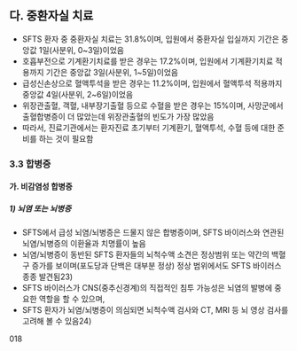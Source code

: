 ## 다. 중환자실 치료
- SFTS 환자 중 중환자실 치료는 31.8%이며, 입원에서 중환자실 입실까지 기간은 중앙값 1일(사분위, 0~3일)이었음
- 호흡부전으로 기계환기치료를 받은 경우는 17.2%이며, 입원에서 기계환기치료 적용까지 기간은 중앙값 3일(사분위, 1~5일)이었음
- 급성신손상으로 혈액투석을 받은 경우는 11.2%이며, 입원에서 혈액투석 적용까지 중앙값 4일(사분위, 2~6일)이었음
- 위장관출혈, 객혈, 내부장기출혈 등으로 수혈을 받은 경우는 15%이며, 사망군에서 출혈합병증이 더 많았는데 위장관출혈의 빈도가 가장 많았음
- 따라서, 진료기관에서는 환자진료 초기부터 기계환기, 혈액투석, 수혈 등에 대한 준비를 하는 것이 필요함

### 3.3 합병증
#### 가. 비감염성 합병증
##### 1) 뇌염 또는 뇌병증
- SFTS에서 급성 뇌염/뇌병증은 드물지 않은 합병증이며, SFTS 바이러스와 연관된 뇌염/뇌병증의 이환율과 치명률이 높음
- 뇌염/뇌병증이 동반된 SFTS 환자들의 뇌척수액 소견은 정상범위 또는 약간의 백혈구 증가를 보이며(포도당과 단백은 대부분 정상) 정상 범위에서도 SFTS 바이러스 종종 발견됨23)
- SFTS 바이러스가 CNS(중추신경계)의 직접적인 침투 가능성은 뇌염의 발병에 중요한 역할을 할 수 있으며,
- SFTS 환자가 뇌염/뇌병증이 의심되면 뇌척수액 검사와 CT, MRI 등 뇌 영상 검사를 고려해 볼 수 있음24)

<PAGE>018